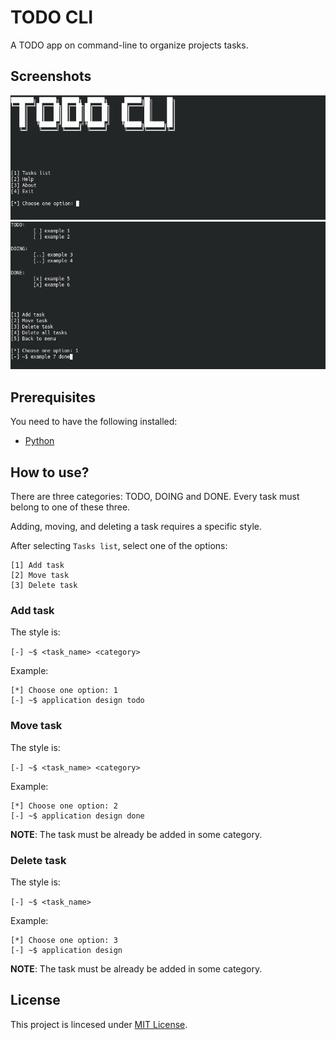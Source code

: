 # TODO CLI

A TODO app on command-line to organize projects tasks.

## Screenshots

<img src="screenshots/todo-cli.png" alt="menu">
<img src="screenshots/todo-cli2.png" alt="task-list">

## Prerequisites

You need to have the following installed:

* [Python](https://www.python.org/)

## How to use?

There are three categories: TODO, DOING and DONE. Every task must belong to one of these three.

Adding, moving, and deleting a task requires a specific style.

After selecting `Tasks list`, select one of the options:

```
[1] Add task
[2] Move task
[3] Delete task
```

### Add task

The style is:

`[-] ~$ <task_name> <category>`

Example:

```
[*] Choose one option: 1
[-] ~$ application design todo
```

### Move task

The style is:

`[-] ~$ <task_name> <category>`

Example:

```
[*] Choose one option: 2
[-] ~$ application design done
```

**NOTE**: The task must be already be added in some category.

### Delete task

The style is:

`[-] ~$ <task_name>`

Example:

```
[*] Choose one option: 3
[-] ~$ application design
```

**NOTE**: The task must be already be added in some category.

## License

This project is lincesed under [MIT License](LICENSE).
